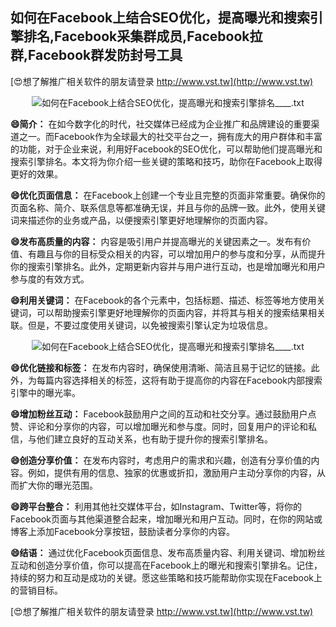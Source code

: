 ## **如何在Facebook上结合SEO优化，提高曝光和搜索引擎排名,Facebook采集群成员,Facebook拉群,Facebook群发防封号工具**

[😍想了解推广相关软件的朋友请登录 http://www.vst.tw](http://www.vst.tw)

 <center><img src="https://vst.tw/MP4/tuiguang/png/7.png" alt="如何在Facebook上结合SEO优化，提高曝光和搜索引擎排名____.txt"></center>

**😄简介：**
在如今数字化的时代，社交媒体已经成为企业推广和品牌建设的重要渠道之一。而Facebook作为全球最大的社交平台之一，拥有庞大的用户群体和丰富的功能，对于企业来说，利用好Facebook的SEO优化，可以帮助他们提高曝光和搜索引擎排名。本文将为你介绍一些关键的策略和技巧，助你在Facebook上取得更好的效果。

**😄优化页面信息：**
在Facebook上创建一个专业且完整的页面非常重要。确保你的页面名称、简介、联系信息等都准确无误，并且与你的品牌一致。此外，使用关键词来描述你的业务或产品，以便搜索引擎更好地理解你的页面内容。

**😄发布高质量的内容：**
内容是吸引用户并提高曝光的关键因素之一。发布有价值、有趣且与你的目标受众相关的内容，可以增加用户的参与度和分享，从而提升你的搜索引擎排名。此外，定期更新内容并与用户进行互动，也是增加曝光和用户参与度的有效方式。

**😄利用关键词：**
在Facebook的各个元素中，包括标题、描述、标签等地方使用关键词，可以帮助搜索引擎更好地理解你的页面内容，并将其与相关的搜索结果相关联。但是，不要过度使用关键词，以免被搜索引擎认定为垃圾信息。

 <center><img src="https://vst.tw/MP4/tuiguang/png/8.png" alt="如何在Facebook上结合SEO优化，提高曝光和搜索引擎排名____.txt"></center>

**😄优化链接和标签：**
在发布内容时，确保使用清晰、简洁且易于记忆的链接。此外，为每篇内容选择相关的标签，这将有助于提高你的内容在Facebook内部搜索引擎中的曝光率。

**😄增加粉丝互动：**
Facebook鼓励用户之间的互动和社交分享。通过鼓励用户点赞、评论和分享你的内容，可以增加曝光和参与度。同时，回复用户的评论和私信，与他们建立良好的互动关系，也有助于提升你的搜索引擎排名。

**😄创造分享价值：**
在发布内容时，考虑用户的需求和兴趣，创造有分享价值的内容。例如，提供有用的信息、独家的优惠或折扣，激励用户主动分享你的内容，从而扩大你的曝光范围。

**😄跨平台整合：**
利用其他社交媒体平台，如Instagram、Twitter等，将你的Facebook页面与其他渠道整合起来，增加曝光和用户互动。同时，在你的网站或博客上添加Facebook分享按钮，鼓励读者分享你的内容。

**😄结语：**
通过优化Facebook页面信息、发布高质量内容、利用关键词、增加粉丝互动和创造分享价值，你可以提高在Facebook上的曝光和搜索引擎排名。记住，持续的努力和互动是成功的关键。愿这些策略和技巧能帮助你实现在Facebook上的营销目标。

[😍想了解推广相关软件的朋友请登录 http://www.vst.tw](http://www.vst.tw)



